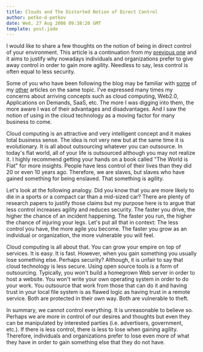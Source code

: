```yaml
---
title: Clouds and The Distorted Notion of Direct Control
author: petko-d-petkov
date: Wed, 27 Aug 2008 09:38:20 GMT
template: post.jade
---
```


I would like to share a few thoughts on the notion of being in direct control of your environment. This article is a continuation from my [previous one](/blog/targeted/) and it aims to justify why nowadays individuals and organizations prefer to give away control in order to gain more agility. Needless to say, less control is often equal to less security.

Some of you who have been following the blog may be familiar with [some](/blog/most-attractive-targets-saas/) of my [other](/blog/tomorrows-malware/) articles on the same topic. I've expressed many times my concerns about arriving concepts such as cloud computing, Web2.0, Applications on Demands, SaaS, etc. The more I was digging into them, the more aware I was of their advantages and disadvantages. And I saw the notion of using in the cloud technology as a moving factor for many business to come.

Cloud computing is an attractive and very intelligent concept and it makes total business sense. The idea is not very new but at the same time it is evolutionary. It is all about outsourcing whatever you can outsource. In today's flat world, all of your life is outsourced although you may not realize it. I highly recommend getting your hands on a book called "The World is Flat" for more insights. People have less control of their lives than they did 20 or even 10 years ago. Therefore, we are slaves, but slaves who have gained something for being enslaved. That something is agility.

Let's look at the following analogy. Did you know that you are more likely to die in a sports or a compact car than a mid-sized car? There are plenty of research papers to justify those claims but my purpose here is to argue that less control increases agility and reduces security. The faster you drive, the higher the chance of an incident happening. The faster you run, the higher the chance of  injuring your legs. Let's put all that in context: The less control you have, the more agile you become. The faster you grow as an individual or organization, the more vulnerable you will feel.

Cloud computing is all about that. You can grow your empire on top of services. It is easy. It is fast. However, when you gain something you usually lose something else. Perhaps security? Although, it is unfair to say that cloud technology is less secure. Using open source tools is a form of outsourcing. Typically, you won't build a homegrown Web server in order to host a website. You won't write your own operating system in order to do your work. You outsource that work from those that can do it and having trust in your local file system is as flawed logic as having trust in a remote service. Both are protected in their own way. Both are vulnerable to theft.

In summary, we cannot control everything. It is unreasonable to believe so. Perhaps we are more in control of our desires and thoughts but even they can be manipulated by interested parties (i.e. advertisers, government, etc.). If there is less control, there is less to lose when gaining agility. Therefore, individuals and organizations prefer to lose even more of what they have in order to gain something else that they do not have.
